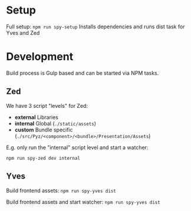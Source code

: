 # Setup

Full setup: `npm run spy-setup`
Installs dependencies and runs dist task for Yves and Zed


# Development

Build process is Gulp based and can be started via NPM tasks.


## Zed

We have 3 script "levels" for Zed:

* **external** Libraries
* **internal** Global (`./static/assets`)
* **custom** Bundle specific (`./src/Pyz/<component>/<bundle>/Presentation/Assets`)

E.g. only run the "internal" script level and start a watcher:

`npm run spy-zed dev internal`

## Yves

Build frontend assets: `npm run spy-yves dist`

Build frontend assets and start watcher: `npm run spy-yves dist`
